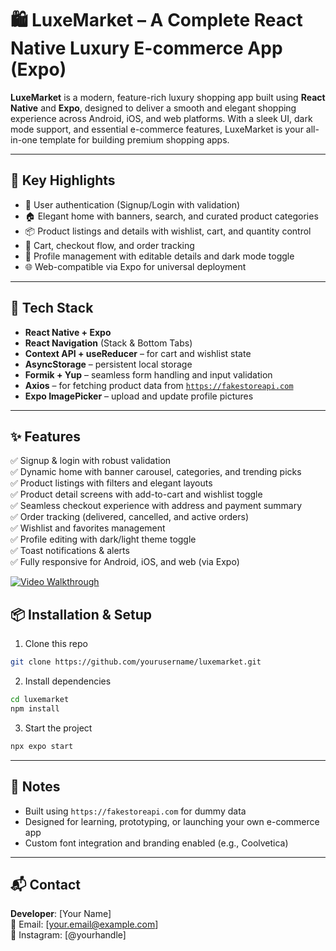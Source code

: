# 🛍️ LuxeMarket – A Complete React Native Luxury E-commerce App (Expo)

**LuxeMarket** is a modern, feature-rich luxury shopping app built using **React Native** and **Expo**, designed to deliver a smooth and elegant shopping experience across Android, iOS, and web platforms. With a sleek UI, dark mode support, and essential e-commerce features, LuxeMarket is your all-in-one template for building premium shopping apps.

---

## 🚀 Key Highlights

- 🔐 User authentication (Signup/Login with validation)
- 🏠 Elegant home with banners, search, and curated product categories
- 📦 Product listings and details with wishlist, cart, and quantity control
- 🛒 Cart, checkout flow, and order tracking
- 👤 Profile management with editable details and dark mode toggle
- 🌐 Web-compatible via Expo for universal deployment

---

## 🧰 Tech Stack

- **React Native + Expo**
- **React Navigation** (Stack & Bottom Tabs)
- **Context API + useReducer** – for cart and wishlist state
- **AsyncStorage** – persistent local storage
- **Formik + Yup** – seamless form handling and input validation
- **Axios** – for fetching product data from [`https://fakestoreapi.com`](https://fakestoreapi.com)
- **Expo ImagePicker** – upload and update profile pictures

---

## ✨ Features

✅ Signup & login with robust validation  
✅ Dynamic home with banner carousel, categories, and trending picks  
✅ Product listings with filters and elegant layouts  
✅ Product detail screens with add-to-cart and wishlist toggle  
✅ Seamless checkout experience with address and payment summary  
✅ Order tracking (delivered, cancelled, and active orders)  
✅ Wishlist and favorites management  
✅ Profile editing with dark/light theme toggle  
✅ Toast notifications & alerts  
✅ Fully responsive for Android, iOS, and web (via Expo)


[![Video Walkthrough](https://img.youtube.com/vi/VIDEO_ID/0.jpg)]([https://www.youtube.com/watch?v=VIDEO_ID](https://youtube.com/shorts/XW3XZeKQPAk?si=H1uvEY--pdMuetEb))
## 📦 Installation & Setup

1. Clone this repo  
```bash
git clone https://github.com/yourusername/luxemarket.git
```

2. Install dependencies  
```bash
cd luxemarket
npm install
```

3. Start the project  
```bash
npx expo start
```

---

## 📌 Notes

- Built using `https://fakestoreapi.com` for dummy data
- Designed for learning, prototyping, or launching your own e-commerce app
- Custom font integration and branding enabled (e.g., Coolvetica)

---

## 📬 Contact

**Developer**: [Your Name]  
📧 Email: [your.email@example.com]  
📱 Instagram: [@yourhandle]
